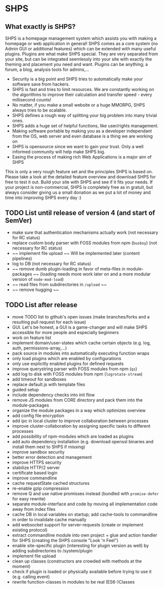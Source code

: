 ﻿# SHPS

## What exactly is SHPS?

SHPS is a homepage management system which assists you with making a homepage or web application in general!
SHPS comes as a core system (no Admin GUI or additional features) which can be extended with many useful plugins.
Plugins are what make SHPS special. They are very separated from your site, but can be integrated seemlessly into your site with exactly the theming and placement you need and want.
Plugins can be anything; a forum, a blog, analysis tools for admins,...

- Security is a big point and SHPS tries to automatically make your software save from hackers.
- SHPS is fast and tries to limit resources. We are constantly working on the algorithms to improve their calculation and transfer speed - every millisecond counts!
- No matter, if you make a small website or a huge MMORPG, SHPS always tries to be scalable.
- SHPS defines a rough way of splitting your big problem into many trivial ones.
- SHPS adds a huge set of helpful functions, like user/rights management.
- Making software portable by making you as a developer independant from the OS, web server and even database is a thing we are working on
- SHPS is opensource since we want to gain your trust. Only a well informed community will help make SHPS big.
- Easing the process of making rich Web Applications is a major aim of SHPS

This is only a very rough feature set and the principles SHPS is based on. Please take a look at the detailed feature overview and download SHPS for free to test it out.
Build your site with SHPS and see if it fits your needs. If your project is non-commercial, SHPS is completely free as in gratuit, but always consider giving us a small donation as we put a lot of money and time into improving SHPS every day :)


## TODO List until release of version 4 (and start of SemVer)

- make sure that authentication mechanisms actually work (not necessary for RC status)
- replace custom body parser with FOSS modules from npm (`busboy`) (not necessary for RC status)
- ~~ implement file upload ~~ Will be implemented later (content pipelines)
- log to DB (not necessary for RC status)
- ~~ remove dumb plugin-loading in favor of meta-files in module-packages ~~ (loading needs more work later on and a more modular version of `node-mod-load`)
- ~~ read files from subdirectories in `/upload` ~~
- ~~ remove hugging ~~


## TODO List after release

- move TODO list to github's open issues (make branches/forks and a resulting pull request for each issue)
- GUI. Let's be honest, a GUI is a game-changer and will make SHPS accessible for more people and especially beginners
- work on feature list
- implement domain/user-states which cache certain objects (e.g. log, auth, permissions-array,...)
- pack source in modules into automatically executing function wraps
- only load plugins which are enabled by configurations
- only use explicitly enabled plugins for defined requests
- improve querystring parser with FOSS modules from npm (`qs`)
- add log to disk with FOSS modules from npm (`logrotate-stream`)
- add timeout for sandboxes
- replace default.js with template files
- guided setup
- include dependency checks into init flow
- remove JS modules from CORE directory and pack them into the module-packages
- organize the module packages in a way which optimizes overview
- add config file encryption
- add ipc in local cluster to improve collaboration between processes
- improve cluster-collaboration by assigning specific tasks to different processes
- add possibility of npm-modules which are loaded as plugins
- add auto dependency installation (e.g. download openssl binaries and install them next to SHPS if missing)
- improve sandbox security
- better error detection and management
- improve HTTPS security
- stabilize HTTP/2 server
- certificate based login
- improve commandline
- cache requestState cached structures
- re-enable gzip compression
- remove Q and use native promisses instead (bundled with `promise-defer` for easy rewrite)
- separate module-interface and code by moving all implementation code away from index files
- cache DB in local variables on startup; add cache-tools to commandline in order to invalidate cache manually
- add websocket support for server-requests (create or implement existing protocol)
- extract commandline module into own project + glue and action handler for SHPS (creating the SHPS console "Look 'n Feel")
- enable site-specific plugin (interesting for plugin version as well) by adding subdirectories to /system/plugin
- implement file upload
- clean up classes (constructors are crowded with methods at the moment)
- check if plugin is loaded or physically available before trying to use it (e.g. calling event)
- rewrite function-classes in modules to be real (ES6-)Classes
